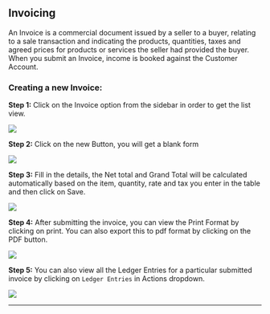 <!-- add-next-prev-links -->

## Invoicing

An Invoice is a commercial document issued by a seller to a buyer, relating to a sale transaction and indicating the products, quantities, taxes and agreed prices for products or services the seller had provided the buyer. When you submit an Invoice, income is booked against the Customer Account.

### Creating a new Invoice:

**Step 1:** Click on the Invoice option from the sidebar in order to get the list view.

<img  src="/accounting/assets/img/invoicelist.png"
      class="screenshot"
/>

**Step 2:** Click on the new Button, you will get a blank form

<img  src="/accounting/assets/img/invoiceform.png"
      class="screenshot"
/>

**Step 3:** Fill in the details, the Net total and Grand Total will be calculated automatically based on the item, quantity, rate and tax you enter in the table and then click on Save.

<img  src="/accounting/assets/img/newinvoice.png"
      class="screenshot"
/>

**Step 4:** After submitting the invoice, you can view the Print Format by clicking on print. You can also export this to pdf format by clicking on the PDF button.

<img  src="/accounting/assets/img/printinvoice.png"
      class="screenshot"
/>

**Step 5:** You can also view all the Ledger Entries for a particular submitted invoice by clicking on `Ledger Entries` in Actions dropdown.

<img  src="/accounting/assets/img/invoiceledger.png"
      class="screenshot"
/>

---
